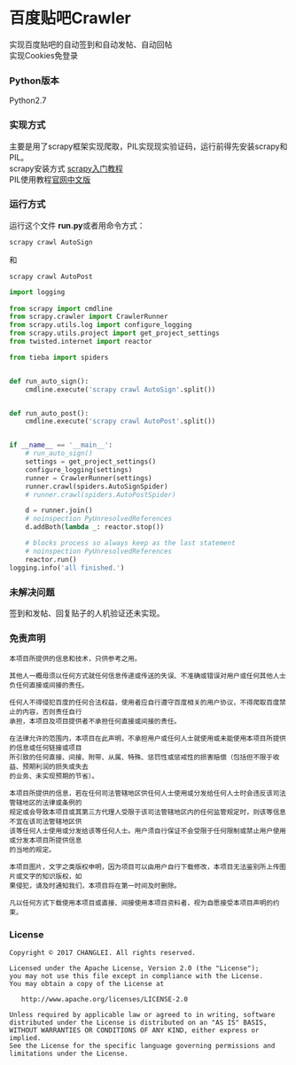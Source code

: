 # 百度贴吧Crawler
实现百度贴吧的自动签到和自动发帖、自动回帖\
实现Cookies免登录

### Python版本
Python2.7

### 实现方式
主要是用了scrapy框架实现爬取，PIL实现现实验证码，运行前得先安装scrapy和PIL。\
scrapy安装方式 [scrapy入门教程](http://scrapy-chs.readthedocs.io/zh_CN/0.24/intro/tutorial.html)\
PIL使用教程[官网中文版](https://www.liaoxuefeng.com/wiki/001374738125095c955c1e6d8bb493182103fac9270762a000/00140767171357714f87a053a824ffd811d98a83b58ec13000)

### 运行方式
   运行这个文件 **run.py**或者用命令方式：
```commandline
scrapy crawl AutoSign
```
和
```commandline
scrapy crawl AutoPost
```
   
```python
import logging
    
from scrapy import cmdline
from scrapy.crawler import CrawlerRunner
from scrapy.utils.log import configure_logging
from scrapy.utils.project import get_project_settings
from twisted.internet import reactor

from tieba import spiders


def run_auto_sign():
    cmdline.execute('scrapy crawl AutoSign'.split())


def run_auto_post():
    cmdline.execute('scrapy crawl AutoPost'.split())


if __name__ == '__main__':
    # run_auto_sign()
    settings = get_project_settings()
    configure_logging(settings)
    runner = CrawlerRunner(settings)
    runner.crawl(spiders.AutoSignSpider)
    # runner.crawl(spiders.AutoPostSpider)

    d = runner.join()
    # noinspection PyUnresolvedReferences
    d.addBoth(lambda _: reactor.stop())

    # blocks process so always keep as the last statement
    # noinspection PyUnresolvedReferences
    reactor.run()
logging.info('all finished.')
```

### 未解决问题
签到和发帖、回复贴子的人机验证还未实现。

### 免责声明
```text
本项目所提供的信息和技术，只供参考之用。

其他人一概毋须以任何方式就任何信息传递或传送的失误、不准确或错误对用户或任何其他人士负任何直接或间接的责任。

任何人不得侵犯百度的任何合法权益，使用者应自行遵守百度相关的用户协议，不得爬取百度禁止的内容，否则责任自行
承担，本项目及项目提供者不承担任何直接或间接的责任。

在法律允许的范围内，本项目在此声明，不承担用户或任何人士就使用或未能使用本项目所提供的信息或任何链接或项目
所引致的任何直接、间接、附带、从属、特殊、惩罚性或惩戒性的损害赔偿（包括但不限于收益、预期利润的损失或失去
的业务、未实现预期的节省）。

本项目所提供的信息，若在任何司法管辖地区供任何人士使用或分发给任何人士时会违反该司法管辖地区的法律或条例的
规定或会导致本项目或其第三方代理人受限于该司法管辖地区内的任何监管规定时，则该等信息不宜在该司法管辖地区供
该等任何人士使用或分发给该等任何人士。用户须自行保证不会受限于任何限制或禁止用户使用或分发本项目所提供信息
的当地的规定。

本项目图片，文字之类版权申明，因为项目可以由用户自行下载修改，本项目无法鉴别所上传图片或文字的知识版权，如
果侵犯，请及时通知我们，本项目将在第一时间及时删除。

凡以任何方式下载使用本项目或直接、间接使用本项目资料者，视为自愿接受本项目声明的约束。
```

### License
```Copyright
Copyright © 2017 CHANGLEI. All rights reserved.

Licensed under the Apache License, Version 2.0 (the "License");
you may not use this file except in compliance with the License.
You may obtain a copy of the License at

   http://www.apache.org/licenses/LICENSE-2.0

Unless required by applicable law or agreed to in writing, software
distributed under the License is distributed on an "AS IS" BASIS,
WITHOUT WARRANTIES OR CONDITIONS OF ANY KIND, either express or implied.
See the License for the specific language governing permissions and
limitations under the License.
```